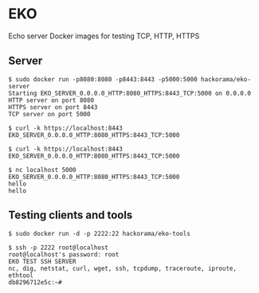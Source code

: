 # EKO

Echo server Docker images for testing TCP, HTTP, HTTPS

## Server

```
$ sudo docker run -p8080:8080 -p8443:8443 -p5000:5000 hackorama/eko-server
Starting EKO_SERVER_0.0.0.0_HTTP:8080_HTTPS:8443_TCP:5000 on 0.0.0.0
HTTP server on port 8080
HTTPS server on port 8443
TCP server on port 5000
```

```
$ curl -k https://localhost:8443
EKO_SERVER_0.0.0.0_HTTP:8080_HTTPS:8443_TCP:5000
```

```
$ curl -k https://localhost:8443
EKO_SERVER_0.0.0.0_HTTP:8080_HTTPS:8443_TCP:5000
```

```
$ nc localhost 5000
EKO_SERVER_0.0.0.0_HTTP:8080_HTTPS:8443_TCP:5000
hello
hello
```


## Testing clients and tools

```
$ sudo docker run -d -p 2222:22 hackorama/eko-tools
```

```
$ ssh -p 2222 root@localhost
root@localhost's password: root
EKO TEST SSH SERVER
nc, dig, netstat, curl, wget, ssh, tcpdump, traceroute, iproute, ethtool
db8296712e5c:~#
```
